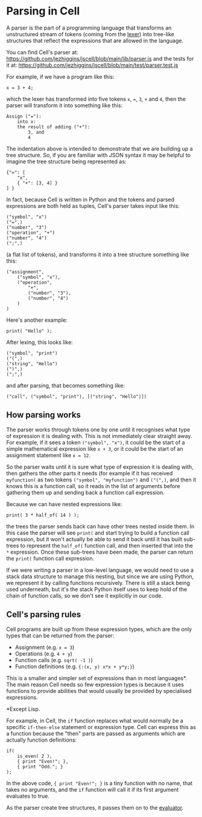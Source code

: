 # Parsing in Cell

A parser is the part of a programming language that transforms an unstructured
stream of tokens (coming from the [lexer](lexing.md)) into tree-like structures
that reflect the expressions that are allowed in the language.


You can find Cell's parser at:
https://github.com/jezhiggins/jscell/blob/main/lib/parser.js
and the tests for it at:
https://github.com/jezhiggins/jscell/blob/main/test/parser.test.js

For example, if we have a program like this:

    x = 3 + 4;

which the lexer has transformed into five tokens `x`, `=`, `3`, `+` and `4`,
then the parser will transform it into something like this:

    Assign ("="):
        into x:
        the result of adding ("+"):
            3, and
            4

The indentation above is intended to demonstrate that we are building up a tree
structure.  So, if you are familiar with JSON syntax it may be helpful to
imagine the tree structure being represented as:

    {"=": [
        "x",
        { "+": [3, 4] }
    ] }

In fact, because Cell is written in Python and the tokens and parsed
expressions are both held as tuples, Cell's parser takes input like this:

    ("symbol", "x")
    ("=",)
    ("number", "3")
    ("operation", "+")
    ("number", "4")
    (";",)

(a flat list of tokens), and transforms it into a tree structure something
like this:

    ("assignment",
        ("symbol", "x"),
        ("operation",
            "+",
            ("number", "3"),
            ("number", "4")
        )
    )

Here's another example:

    print( "Hello" );

After lexing, this looks like:

    ("symbol", "print")
    ("(",)
    ("string", "Hello")
    (")",)
    (";",)

and after parsing, that becomes something like:

    ("call", ("symbol", "print"), [("string", "Hello")])

## How parsing works

The parser works through tokens one by one until it recognises what type of
expression it is dealing with.  This is not immediately clear straight away.
For example, if it sees a token `("symbol", "x")`, it could be the start of a
simple mathematical expression like `x + 3`, or it could be the start of an
assignment statement like `x = 12`.

So the parser waits until it is sure what type of expression it is dealing
with, then gathers the other parts it needs (for example if it has received
`myfunction(` as two tokens `("symbol", "myfunction")` and `("(",)`, and then it
knows this is a function call, so it reads in the list of arguments before
gathering them up and sending back a function call expression.

Because we can have nested expressions like:

    print( 3 * half_of( 14 ) );

the trees the parser sends back can have other trees nested inside them.  In
this case the parser will see `print(` and start trying to build a function
call expression, but it won't actually be able to send it back until it has
built sub-trees to represent the `half_of(` function call, and then inserted
that into the `*` expression.  Once these sub-trees have been made, the parser
can return the `print(` function call expression.

If we were writing a parser in a low-level language, we would need to use a
stack data structure to manage this nesting, but since we are using Python, we
represent it by calling functions recursively.  There is still a stack being
used underneath, but it's the stack Python itself uses to keep hold of the
chain of function calls, so we don't see it explicitly in our code.

## Cell's parsing rules

Cell programs are built up from these expression types, which are the only
types that can be returned from the parser:

* Assignment (e.g. `x = 3`)
* Operations (e.g. `4 + y`)
* Function calls (e.g. `sqrt( -1 )`)
* Function definitions (e.g. `{:(x, y) x*x + y*y;}`)

This is a smaller and simpler set of expressions than in most languages*.  The
main reason Cell needs so few expression types is because it uses functions to
provide abilities that would usually be provided by specialised expressions.

*Except Lisp.

For example, in Cell, the `if` function replaces what would normally be a
specific `if-then-else` statement or expression type.  Cell can express this as
a function because the "then" parts are passed as arguments which are actually
function definitions:

    if(
        is_even( 2 ),
        { print "Even!"; },
        { print "Odd."; }
    );

In the above code, `{ print "Even!"; }` is a tiny function with no name, that
takes no arguments, and the `if` function will call it if its first argument
evaluates to true.

As the parser create tree structures, it passes them on to the
[evaluator](evaluation.md).
